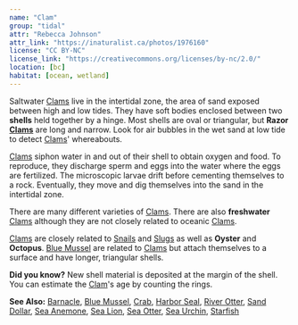 ```yaml
---
name: "Clam"
group: "tidal"
attr: "Rebecca Johnson"
attr_link: "https://inaturalist.ca/photos/1976160"
license: "CC BY-NC"
license_link: "https://creativecommons.org/licenses/by-nc/2.0/"
location: [bc]
habitat: [ocean, wetland]
---
```

Saltwater [Clams](/animals/clam/) live in the intertidal zone, the area of sand exposed between high and low tides. They have soft bodies enclosed between two **shells** held together by a hinge. Most shells are oval or triangular, but **Razor [Clams](/animals/clam/)** are long and narrow. Look for air bubbles in the wet sand at low tide to detect [Clams](/animals/clam/)' whereabouts.

[Clams](/animals/clam/) siphon water in and out of their shell to obtain oxygen and food. To reproduce, they discharge sperm and eggs into the water where the eggs are fertilized. The microscopic larvae drift before cementing themselves to a rock. Eventually, they move and dig themselves into the sand in the intertidal zone.

There are many different varieties of [Clams](/animals/clam/). There are also **freshwater** [Clams](/animals/clam/) although they are not closely related to oceanic [Clams](/animals/clam/).

[Clams](/animals/clam/) are closely related to [Snails](/animals/snail/) and [Slugs](/animals/slug/) as well as **Oyster** and **Octopus**. [Blue Mussel](/animals/blumussel/) are related to [Clams](/animals/clam/) but attach themselves to a surface and have longer, triangular shells.

**Did you know?** New shell material is deposited at the margin of the shell. You can estimate the [Clam](/animals/clam/)'s age by counting the rings.

<!-- generated, do not edit -->
**See Also:**
[Barnacle](/animals/barnacle/),
[Blue Mussel](/animals/blumussel/),
[Crab](/animals/crab/),
[Harbor Seal](/animals/harbseal/),
[River Otter](/animals/rivotter/),
[Sand Dollar](/animals/sandolr/),
[Sea Anemone](/animals/seaanem/),
[Sea Lion](/animals/sealion/),
[Sea Otter](/animals/seaotter/),
[Sea Urchin](/animals/seaurch/),
[Starfish](/animals/starfish/)
